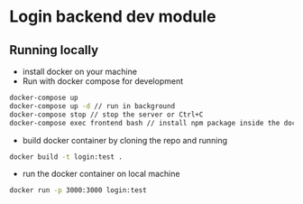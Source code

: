 # Login backend dev module

## Running locally

- install docker on your machine
- Run with docker compose for development

```bash
docker-compose up
docker-compose up -d // run in background
docker-compose stop // stop the server or Ctrl+C
docker-compose exec frontend bash // install npm package inside the docker images
```

- build docker container by cloning the repo and running

```bash
docker build -t login:test .
```

- run the docker container on local machine

```bash
docker run -p 3000:3000 login:test
```
